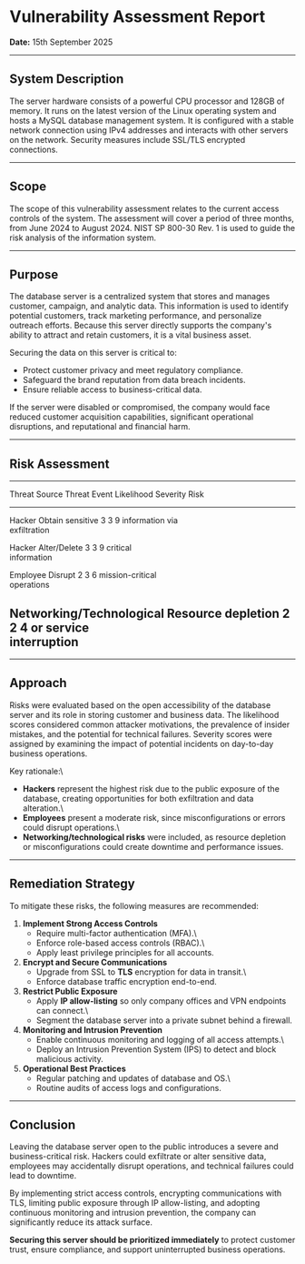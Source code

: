 # Vulnerability Assessment Report

**Date:** 15th September 2025

------------------------------------------------------------------------

## System Description

The server hardware consists of a powerful CPU processor and 128GB of
memory. It runs on the latest version of the Linux operating system and
hosts a MySQL database management system. It is configured with a stable
network connection using IPv4 addresses and interacts with other servers
on the network. Security measures include SSL/TLS encrypted connections.

------------------------------------------------------------------------

## Scope

The scope of this vulnerability assessment relates to the current access
controls of the system. The assessment will cover a period of three
months, from June 2024 to August 2024. NIST SP 800-30 Rev. 1 is used to
guide the risk analysis of the information system.

------------------------------------------------------------------------

## Purpose

The database server is a centralized system that stores and manages
customer, campaign, and analytic data. This information is used to
identify potential customers, track marketing performance, and
personalize outreach efforts. Because this server directly supports the
company's ability to attract and retain customers, it is a vital
business asset.

Securing the data on this server is critical to:
- Protect customer privacy and meet regulatory compliance.
- Safeguard the brand reputation from data breach incidents.
- Ensure reliable access to business-critical data.

If the server were disabled or compromised, the company would face
reduced customer acquisition capabilities, significant operational
disruptions, and reputational and financial harm.

------------------------------------------------------------------------

## Risk Assessment

  ---------------------------------------------------------------------------------
  Threat Source              Threat Event       Likelihood     Severity     Risk
  -------------------------- ------------------ -------------- ------------ -------
  Hacker                     Obtain sensitive   3              3            9
                             information via                                
                             exfiltration                                   

  Hacker                     Alter/Delete       3              3            9
                             critical                                       
                             information                                    

  Employee                   Disrupt            2              3            6
                             mission-critical                               
                             operations                                     

  Networking/Technological   Resource depletion 2              2            4
                             or service                                     
                             interruption                                   
  ---------------------------------------------------------------------------------

------------------------------------------------------------------------

## Approach

Risks were evaluated based on the open accessibility of the database
server and its role in storing customer and business data. The
likelihood scores considered common attacker motivations, the prevalence
of insider mistakes, and the potential for technical failures. Severity
scores were assigned by examining the impact of potential incidents on
day-to-day business operations.

Key rationale:\
- **Hackers** represent the highest risk due to the public exposure of
the database, creating opportunities for both exfiltration and data
alteration.\
- **Employees** present a moderate risk, since misconfigurations or
errors could disrupt operations.\
- **Networking/technological risks** were included, as resource
depletion or misconfigurations could create downtime and performance
issues.

------------------------------------------------------------------------

## Remediation Strategy

To mitigate these risks, the following measures are recommended:

1.  **Implement Strong Access Controls**
    -   Require multi-factor authentication (MFA).\
    -   Enforce role-based access controls (RBAC).\
    -   Apply least privilege principles for all accounts.
2.  **Encrypt and Secure Communications**
    -   Upgrade from SSL to **TLS** encryption for data in transit.\
    -   Enforce database traffic encryption end-to-end.
3.  **Restrict Public Exposure**
    -   Apply **IP allow-listing** so only company offices and VPN
        endpoints can connect.\
    -   Segment the database server into a private subnet behind a
        firewall.
4.  **Monitoring and Intrusion Prevention**
    -   Enable continuous monitoring and logging of all access
        attempts.\
    -   Deploy an Intrusion Prevention System (IPS) to detect and block
        malicious activity.
5.  **Operational Best Practices**
    -   Regular patching and updates of database and OS.\
    -   Routine audits of access logs and configurations.

------------------------------------------------------------------------

## Conclusion

Leaving the database server open to the public introduces a severe and
business-critical risk. Hackers could exfiltrate or alter sensitive
data, employees may accidentally disrupt operations, and technical
failures could lead to downtime.

By implementing strict access controls, encrypting communications with
TLS, limiting public exposure through IP allow-listing, and adopting
continuous monitoring and intrusion prevention, the company can
significantly reduce its attack surface.

**Securing this server should be prioritized immediately** to protect
customer trust, ensure compliance, and support uninterrupted business
operations.
